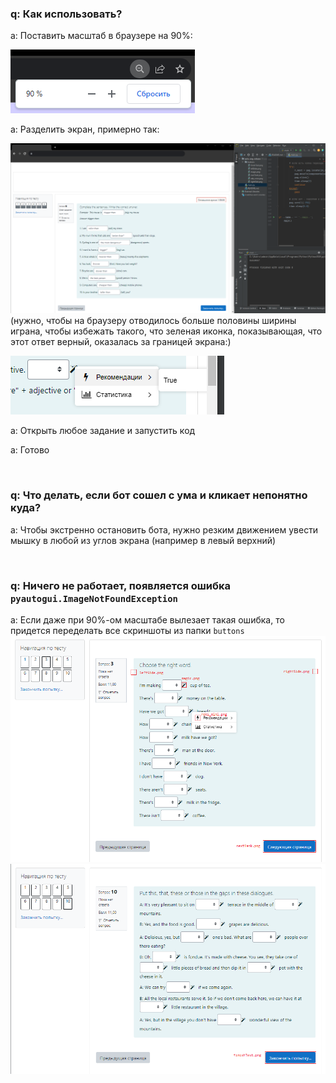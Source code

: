 ### q: Как использовать?  

a: Поставить масштаб в браузере на 90%:

![](images/Pasted_image_20231201234541.png)

a: Разделить экран, примерно так: 

![](images/Pasted_image_20231201233842.png)
(нужно, чтобы на браузеру отводилось больше половины ширины играна, чтобы избежать такого, что зеленая иконка, показывающая, что этот ответ верный, оказалась за границей экрана:)

![](images/Pasted_image_20231201234247.png)


а: Открыть любое задание и запустить код

a: Готово


<br>

### q: Что делать, если бот сошел с ума и кликает непонятно куда?

a: Чтобы экстренно остановить бота, нужно резким движением увести мышку в любой из углов экрана (например в левый верхний)

<br>

### q: Ничего не работает, появляется ошибка `pyautogui.ImageNotFoundException`

a: Если даже при 90%-ом масштабе вылезает такая ошибка, то придется переделать все скриншоты из папки `buttons`
![](images/img_1.png)
![](images/img_2.png)